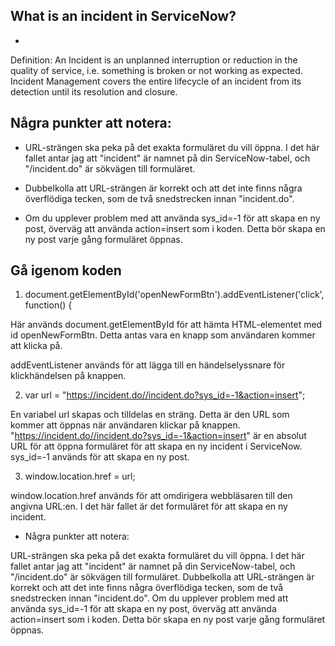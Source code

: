 ## What is an incident in ServiceNow?

- 
Definition: An Incident is an unplanned interruption or reduction in the quality of service, i.e. something is broken or not working as expected. Incident Management covers the entire lifecycle of an incident from its detection until its resolution and closure.

## Några punkter att notera:

- URL-strängen ska peka på det exakta formuläret du vill öppna. I det här fallet antar jag att "incident" är namnet på din ServiceNow-tabel, och "/incident.do" är sökvägen till formuläret.

- Dubbelkolla att URL-strängen är korrekt och att det inte finns några överflödiga tecken, som de två snedstrecken innan "incident.do".

- Om du upplever problem med att använda sys_id=-1 för att skapa en ny post, överväg att använda action=insert som i koden. Detta bör skapa en ny post varje gång formuläret öppnas.

##   Gå igenom koden

1. document.getElementById('openNewFormBtn').addEventListener('click', function() {

Här används document.getElementById för att hämta HTML-elementet med id openNewFormBtn. Detta antas vara en knapp som användaren kommer att klicka på.

addEventListener används för att lägga till en händelselyssnare för klickhändelsen på knappen.

2. var url = "https://incident.do//incident.do?sys_id=-1&action=insert";

En variabel url skapas och tilldelas en sträng. Detta är den URL som kommer att öppnas när användaren klickar på knappen.
"https://incident.do//incident.do?sys_id=-1&action=insert" är en absolut URL för att öppna formuläret för att skapa en ny incident i ServiceNow. sys_id=-1 används för att skapa en ny post.

3. window.location.href = url;

window.location.href används för att omdirigera webbläsaren till den angivna URL:en. I det här fallet är det formuläret för att skapa en ny incident.

- Några punkter att notera:

URL-strängen ska peka på det exakta formuläret du vill öppna. I det här fallet antar jag att "incident" är namnet på din ServiceNow-tabel, och "/incident.do" är sökvägen till formuläret.
Dubbelkolla att URL-strängen är korrekt och att det inte finns några överflödiga tecken, som de två snedstrecken innan "incident.do".
Om du upplever problem med att använda sys_id=-1 för att skapa en ny post, överväg att använda action=insert som i koden. Detta bör skapa en ny post varje gång formuläret öppnas.